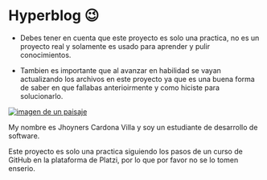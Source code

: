 # Hyperblog 😉

- Debes tener en cuenta que este proyecto es solo una practica, no es un proyecto real y solamente es usado para aprender y pulir conocimientos.

- Tambien es importante que al avanzar en habilidad se vayan actualizando los archivos en este proyecto ya que es una buena forma de saber en que fallabas anterioirmente y como hiciste para solucionarlo.

[![imagen de un paisaje](https://images.pexels.com/photos/30186417/pexels-photo-30186417/free-photo-of-aventura-en-parapente-sobre-una-pintoresca-cadena-montanosa.jpeg "imagen de un paisaje")](http://https://images.pexels.com/photos/30186417/pexels-photo-30186417/free-photo-of-aventura-en-parapente-sobre-una-pintoresca-cadena-montanosa.jpeg "imagen de un paisaje")

My nombre es Jhoyners Cardona Villa y soy un estudiante de desarrollo de software. 

Este proyecto es solo una practica siguiendo los pasos de un curso de GitHub en la plataforma de Platzi, por lo que por favor no se lo tomen enserio.